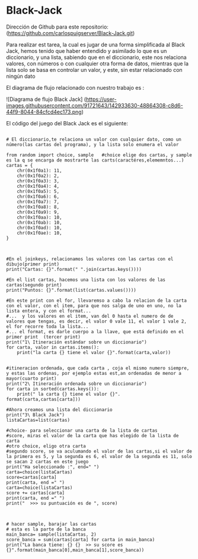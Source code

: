 # Black-Jack

Dirección de Github para este repositorio: (https://github.com/carlospuigserver/Black-Jack.git)

Para realizar est tarea, la cual es jugar de una forma simplificada al Black Jack, hemos tenido que haber entendido y asimilado lo que es un diccionario, y una lista, sabiendo que en el diccionario, este nos relaciona valores, con números o con cualquier otra forma de datos, mientras que la lista solo se basa en controlar un valor, y este, sin estar relacionado con ningún dato


El diagrama de flujo relacionado con nuestro trabajo es : 

![Diagrama de flujo Black Jack]  (https://user-images.githubusercontent.com/91721643/142933630-48864308-c8d6-44f9-8044-84cfcd4ec173.png)

El código del juego del Black Jack es el siguiente:

```#Para empezar con la tarea, emezaremos creando una librería "cartas", donde se van a definir las cartas con las que jugaremos al BlackJack

# El diccionario,te relaciona un valor con cualquier dato, como un número(las cartas del programa), y la lista solo enumera el valor

from random import choice, sample   #choice elige dos cartas, y sample es la q se encarga de mostrarte las carts(caractéres,elememntos...)
cartas = { 
    chr(0x1f0a1): 11, 
    chr(0x1f0a2): 2, 
    chr(0x1f0a3): 3, 
    chr(0x1f0a4): 4, 
    chr(0x1f0a5): 5, 
    chr(0x1f0a6): 6, 
    chr(0x1f0a7): 7, 
    chr(0x1f0a8): 8, 
    chr(0x1f0a9): 9, 
    chr(0x1f0aa): 10, 
    chr(0x1f0ab): 10, 
    chr(0x1f0ad): 10, 
    chr(0x1f0ae): 10, 
} 



#En el joinkeys, relacionamos los valores con las cartas con el dibujo(primer print)
print("Cartas: {}".format(" ".join(cartas.keys())))

#En el list cartas, hacemos una lista con los valores de las cartas(segundo print)
print("Puntos: {}".format(list(cartas.values())))

#En este print con el for, llevaremso a cabo la relacion de la carta con el valor, con el item, para que nos salga de uno en uno, no la lista entera, y con el format...
#...  y los valores en el item, van del 0 hasta el numero de de valores que tengas, es decir, el valor 0 vale 11, el valor 1 vale 2, el for recorre toda la lista...
#... el format, es darle cuerpo a la llave, que está definido en el primer print  (tercer print)  
print("1\ Itineración estándar sobre un diccionario")
for carta, valor in cartas.items():
    print("la carta {} tiene el valor {}".format(carta,valor))


#itineracion ordenada, que cada carta , coja el mismo numero siempre, y estas las ordenas, por ejemplo estas est,an ordenadas de menor a mayor(cuarto print)
print("2\ Itineración ordenada sobre un diccionario")
for carta in sorted(cartas.keys()):
    print(" la carta {} tiene el valor {}". format(carta,cartas[carta])) 

#Ahora creamos una lista del diccionario
print("3\ Black Jack")
listaCartas=list(cartas)

#choice- para seleccionar una carta de la lista de cartas
#score, miras el valor de la carta que has elegido de la lista de carta
#otro choice, eligo otra carta
#segundo score, se va aculumando el valor de las cartas,si el valor de la primera es 5, y la segunda es 6, el valor de la segunda es 11, solo se sacan 2 cartas en este juego
print("Ha seleccionado :", end=" ")
carta=choice(listaCartas)
score=cartas[carta]
print(carta, end =" ")
carta=choice(listaCartas)
score += cartas[carta]
print(carta, end =" ")
print("  >>> su puntuación es de ", score)



# hacer sample, barajar las cartas
# esta es la parte de la banca
main_banca= sample(listaCartas, 2)
score_banca = sum(cartas[carta] for carta in main_banca)
print("La banca tiene: {} {}  >> su score es {}".format(main_banca[0],main_banca[1],score_banca))

